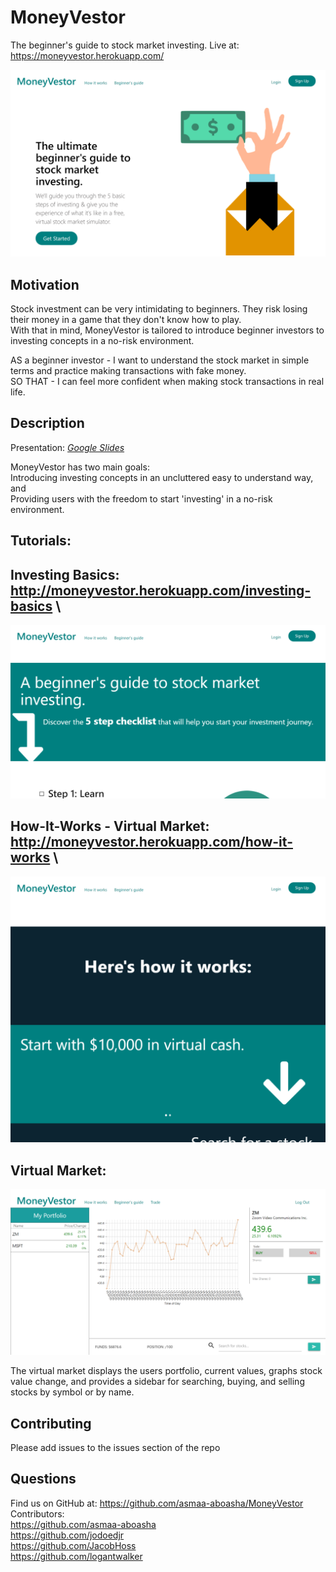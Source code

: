 # MoneyVestor 
The beginner's guide to stock market investing.
Live at: https://moneyvestor.herokuapp.com/

![Home Page](https://github.com/asmaa-aboasha/MoneyVestor/blob/master/README-assets/home.png "Home Page")


## Motivation
Stock investment can be very intimidating to beginners.
They risk losing their money in a game that they don't know how to play.\
With that in mind, MoneyVestor is tailored to introduce beginner investors to investing concepts in a no-risk environment.

AS a beginner investor - I want to understand the stock market in simple terms and practice making transactions with fake money.\
SO THAT - I can feel more confident when making stock transactions in real life.


## Description 
Presentation: *[Google Slides](https://docs.google.com/presentation/d/1oBhz4-TgEGEeaZV4QKxuyiJftKg2srTTfEwgpaDHnjY/edit#slide=id.gcb9a0b074_1_0)*

MoneyVestor has two main goals:\
Introducing investing concepts in an uncluttered easy to understand way, and\
Providing users with the freedom to start 'investing' in a no-risk environment.

## Tutorials: 
## Investing Basics: http://moneyvestor.herokuapp.com/investing-basics \
[![Investing Basics](https://github.com/asmaa-aboasha/MoneyVestor/blob/master/README-assets/investing-basics.png "Investing Basics Tutorial")](http://moneyvestor.herokuapp.com/investing-basics)


## How-It-Works - Virtual Market: http://moneyvestor.herokuapp.com/how-it-works \
[![Virtual Market Tutorial](https://github.com/asmaa-aboasha/MoneyVestor/blob/master/README-assets/how-it-works.png "Virtual Markets Tutorial")](http://moneyvestor.herokuapp.com/how-it-works)


## Virtual Market: 
![Virtual Market](https://github.com/asmaa-aboasha/MoneyVestor/blob/master/README-assets/trade.png "Virtual Markets")

The virtual market displays the users portfolio, current values, graphs stock value change, and provides a sidebar for searching, buying, and selling stocks by symbol or by name.


## Contributing

Please add issues to the issues section of the repo


## Questions

Find us on GitHub at: https://github.com/asmaa-aboasha/MoneyVestor \
Contributors:\
https://github.com/asmaa-aboasha \
https://github.com/jodoedjr \
https://github.com/JacobHoss \
https://github.com/logantwalker 

